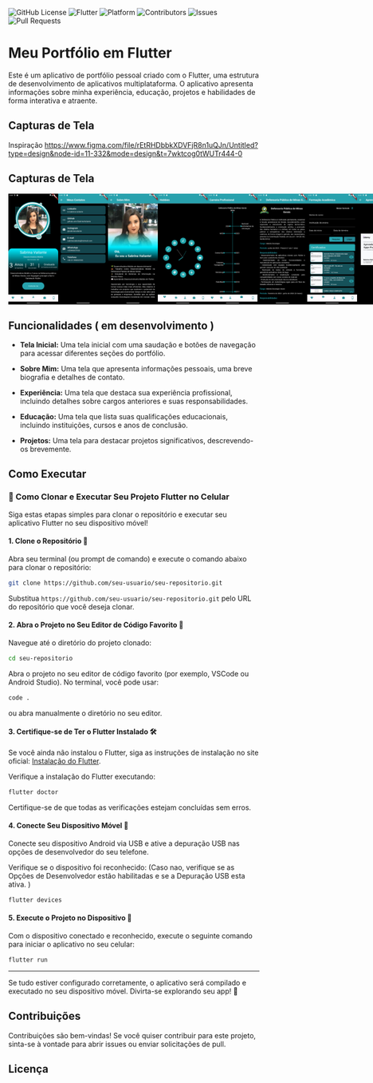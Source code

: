 ![GitHub License](https://img.shields.io/badge/license-MIT-green)
![Flutter](https://img.shields.io/badge/Flutter-2.10.1-blue)
![Platform](https://img.shields.io/badge/platform-Android%20%7C%20iOS-lightgrey)
![Contributors](https://img.shields.io/github/contributors/yourusername/gerador-de-aleatorios)
![Issues](https://img.shields.io/github/issues/yourusername/gerador-de-aleatorios)
![Pull Requests](https://img.shields.io/github/issues-pr/yourusername/gerador-de-aleatorios)
# Meu Portfólio em Flutter

Este é um aplicativo de portfólio pessoal criado com o Flutter, uma estrutura de desenvolvimento de aplicativos multiplataforma. O aplicativo apresenta informações sobre minha experiência, educação, projetos e habilidades de forma interativa e atraente.

## Capturas de Tela

Inspiração
https://www.figma.com/file/rEtRHDbbkXDVFjR8n1uQJn/Untitled?type=design&node-id=11-332&mode=design&t=7wktcog0tWUTr444-0

## Capturas de Tela
<div style="display:flex; justify-content:space-around;">
<img src="assets/screens/Perfil.png" alt="Screenshot 1" width="100"/>

<img src="assets/screens/contatos.png" alt="Screenshot 2" width="100"/>
<img src="assets/screens/sobremim.png" alt="Screenshot 3" width="100"/>
<img src="assets/screens/hobbies.png" alt="Screenshot 4" width="100"/>
<img src="assets/screens/JornadaProfissional.png" alt="Screenshot 5" width="100"/>
<img src="assets/screens/experienciaDetalhes.png" alt="Screenshot 6" width="100"/>
<img src="assets/screens/formacaoAcademica.png" alt="Screenshot 7" width="100"/>
<img src="assets/screens/certificadosDetalhes.png" alt="Screenshot 8" width="100"/>
<img src="assets/screens/projetos.png" alt="Screenshot 9" width="100"/>
<img src="assets/screens/projetosDetalhes.png" alt="Screenshot 10" width="100"/>

</div>


## Funcionalidades ( em desenvolvimento )

- **Tela Inicial:** Uma tela inicial com uma saudação e botões de navegação para acessar diferentes seções do portfólio.

- **Sobre Mim:** Uma tela que apresenta informações pessoais, uma breve biografia e detalhes de contato.

- **Experiência:** Uma tela que destaca sua experiência profissional, incluindo detalhes sobre cargos anteriores e suas responsabilidades.

- **Educação:** Uma tela que lista suas qualificações educacionais, incluindo instituições, cursos e anos de conclusão.

- **Projetos:** Uma tela para destacar projetos significativos, descrevendo-os brevemente.

## Como Executar



### 🚀 Como Clonar e Executar Seu Projeto Flutter no Celular

Siga estas etapas simples para clonar o repositório e executar seu aplicativo Flutter no seu dispositivo móvel!

#### 1. Clone o Repositório 🐙
Abra seu terminal (ou prompt de comando) e execute o comando abaixo para clonar o repositório:

```sh
git clone https://github.com/seu-usuario/seu-repositorio.git
```

 Substitua `https://github.com/seu-usuario/seu-repositorio.git` pelo URL do repositório que você deseja clonar.

#### 2. Abra o Projeto no Seu Editor de Código Favorito 🎨
Navegue até o diretório do projeto clonado:

```sh
cd seu-repositorio
```

Abra o projeto no seu editor de código favorito (por exemplo, VSCode ou Android Studio). No terminal, você pode usar:

```sh
code .
```

ou abra manualmente o diretório no seu editor.

#### 3. Certifique-se de Ter o Flutter Instalado 🛠️
Se você ainda não instalou o Flutter, siga as instruções de instalação no site oficial: [Instalação do Flutter](https://flutter.dev/docs/get-started/install).

Verifique a instalação do Flutter executando:

```sh
flutter doctor
```

Certifique-se de que todas as verificações estejam concluídas sem erros.

#### 4. Conecte Seu Dispositivo Móvel 📱
Conecte seu dispositivo Android via USB e ative a depuração USB nas opções de desenvolvedor do seu telefone.

Verifique se o dispositivo foi reconhecido:
(Caso nao, verifique se as Opções de Desenvolvedor estão habilitadas e se a Depuração USB esta ativa. )

```sh
flutter devices
```

#### 5. Execute o Projeto no Dispositivo 🎉
Com o dispositivo conectado e reconhecido, execute o seguinte comando para iniciar o aplicativo no seu celular:

```sh
flutter run
```

---

Se tudo estiver configurado corretamente, o aplicativo será compilado e executado no seu dispositivo móvel. Divirta-se explorando seu app! 🚀



## Contribuições

Contribuições são bem-vindas! Se você quiser contribuir para este projeto, sinta-se à vontade para abrir issues ou enviar solicitações de pull.

## Licença




